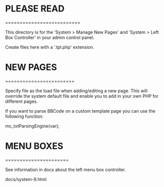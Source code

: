 
# PLEASE READ
==========================

This directory is for the 'System > Manage New Pages' and 'System > Left Box Controller' in your admin control panel.

Create files here with a '.tpl.php' extension.


# NEW PAGES
========================

Specify file as the load file when adding/editing a new page.
This will override the system default file and enable you to add in your own PHP for different pages.

If you want to parse BBCode on a custom template page you can use the following function:

mc_txtParsingEngine(var);


# MENU BOXES
======================

See information in docs about the left menu box controller.

docs/system-9.html
